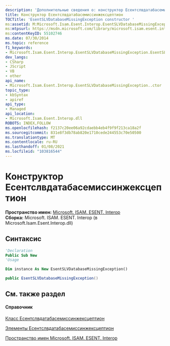 ```yaml
---
description: 'Дополнительные сведения о: конструктор Есентслвдатабасемиссинжексцептион'
title: Конструктор Есентслвдатабасемиссинжексцептион
TOCTitle: 'EsentSLVDatabaseMissingException constructor '
ms:assetid: M:Microsoft.Isam.Esent.Interop.EsentSLVDatabaseMissingException.#ctor
ms:mtpsurl: https://msdn.microsoft.com/library/microsoft.isam.esent.interop.esentslvdatabasemissingexception.esentslvdatabasemissingexception(v=EXCHG.10)
ms:contentKeyID: 55102746
ms.date: 07/30/2014
ms.topic: reference
f1_keywords:
- Microsoft.Isam.Esent.Interop.EsentSLVDatabaseMissingException.EsentSLVDatabaseMissingException
dev_langs:
- CSharp
- JScript
- VB
- other
api_name:
- Microsoft.Isam.Esent.Interop.EsentSLVDatabaseMissingException..ctor
topic_type:
- kbSyntax
- apiref
api_type:
- Managed
api_location:
- Microsoft.Isam.Esent.Interop.dll
ROBOTS: INDEX,FOLLOW
ms.openlocfilehash: f2137c20ee06a92cdaebb4eb4f9f9f213ca18a2f
ms.sourcegitcommit: 831e8f3db78ab820e1710cede244553c70e50500
ms.translationtype: MT
ms.contentlocale: ru-RU
ms.lasthandoff: 01/08/2021
ms.locfileid: "103816544"
---
```

# <a name="esentslvdatabasemissingexception-constructor"></a>Конструктор Есентслвдатабасемиссинжексцептион

**Пространство имен:**  [Microsoft. ISAM. ESENT. Interop](./microsoft.isam.esent.interop-namespace.md)  
**Сборка:**  Microsoft. ISAM. ESENT. Interop (в Microsoft.Isam.Esent.Interop.dll)

## <a name="syntax"></a>Синтаксис

``` vb
'Declaration
Public Sub New
'Usage

Dim instance As New EsentSLVDatabaseMissingException()
```

``` csharp
public EsentSLVDatabaseMissingException()
```

## <a name="see-also"></a>См. также раздел

#### <a name="reference"></a>Справочник

[Класс Есентслвдатабасемиссинжексцептион](./esentslvdatabasemissingexception-class.md)

[Элементы Есентслвдатабасемиссинжексцептион](./esentslvdatabasemissingexception-members.md)

[Пространство имен Microsoft. ISAM. ESENT. Interop](./microsoft.isam.esent.interop-namespace.md)
